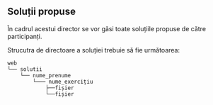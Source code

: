 Soluții propuse
---------------

În cadrul acestui director se vor găsi toate soluțiile propuse de către participanți.

Strucutra de directoare a soluției trebuie să fie următoarea:

```
web
└── solutii
    └── nume_prenume
        └─── nume_exercițiu
         	├──fișier
         	└──fișier
```
